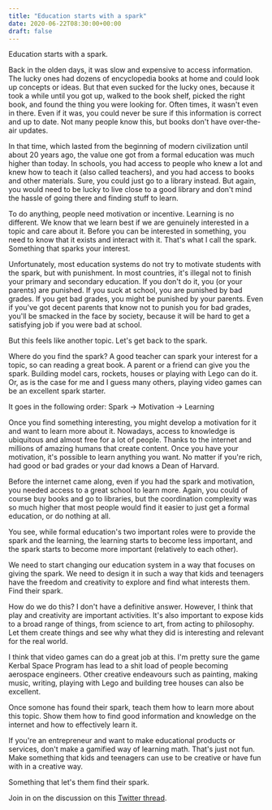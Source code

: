 ```yaml
---
title: "Education starts with a spark"
date: 2020-06-22T08:30:00+00:00
draft: false
---
```


Education starts with a spark.

Back in the olden days, it was slow and expensive to access information. The lucky ones had dozens of encyclopedia books at home and could look up concepts or ideas. But that even sucked for the lucky ones, because it took a while until you got up, walked to the book shelf, picked the right book, and found the thing you were looking for. Often times, it wasn't even in there. Even if it was, you could never be sure if this information is correct and up to date. Not many people know this, but books don't have over-the-air updates.

In that time, which lasted from the beginning of modern civilization until about 20 years ago, the value one got from a formal education was much higher than today. In schools, you had access to people who knew a lot and knew how to teach it (also called teachers), and you had access to books and other materials.
Sure, you could just go to a library instead. But again, you would need to be lucky to live close to a good library and don't mind the hassle of going there and finding stuff to learn.

To do anything, people need motivation or incentive. Learning is no different. We know that we learn best if we are genuinely interested in a topic and care about it. Before you can be interested in something, you need to know that it exists and interact with it. That's what I call the spark. Something that sparks your interest.

Unfortunately, most education systems do not try to motivate students with the spark, but with punishment. In most countries, it's illegal not to finish your primary and secondary education. If you don't do it, you (or your parents) are punished. If you suck at school, you are punished by bad grades. If you get bad grades, you might be punished by your parents. Even if you've got decent parents that know not to punish you for bad grades, you'll be smacked in the face by society, because it will be hard to get a satisfying job if you were bad at school.

But this feels like another topic. Let's get back to the spark.

Where do you find the spark? A good teacher can spark your interest for a topic, so can reading a great book. A parent or a friend can give you the spark. Building model cars, rockets, houses or playing with Lego can do it. Or, as is the case for me and I guess many others, playing video games can be an excellent spark starter.

It goes in the following order: Spark -> Motivation -> Learning

Once you find something interesting, you might develop a motivation for it and want to learn more about it. Nowadays, access to knowledge is ubiquitous and almost free for a lot of people. Thanks to the internet and millions of amazing humans that create content. Once you have your motivation, it's possible to learn anything you want. No matter if you're rich, had good or bad grades or your dad knows a Dean of Harvard.

Before the internet came along, even if you had the spark and motivation, you needed access to a great school to learn more. Again, you could of course buy books and go to libraries, but the coordination complexity was so much higher that most people would find it easier to just get a formal education, or do nothing at all.


You see, while formal education's two important roles were to provide the spark and the learning, the learning starts to become less important, and the spark starts to become more important (relatively to each other).


We need to start changing our education system in a way that focuses on giving the spark. We need to design it in such a way that kids and teenagers have the freedom and creativity to explore and find what interests them. Find their spark.


How do we do this? I don't have a definitive answer. However, I think that play and creativity are important activities. It's also important to expose kids to a broad range of things, from science to art, from acting to philosophy. Let them create things and see why what they did is interesting and relevant for the real world.

I think that video games can do a great job at this. I'm pretty sure the game Kerbal Space Program has lead to a shit load of people becoming aerospace engineers. Other creative endeavours such as painting, making music, writing, playing with Lego and building tree houses can also be excellent.

Once somone has found their spark, teach them how to learn more about this topic. Show them how to find good information and knowledge on the internet and how to effectively learn it.

If you're an entrepreneur and want to make educational products or services, don't make a gamified way of learning math. That's just not fun. Make something that kids and teenagers can use to be creative or have fun with in a creative way. 

Something that let's them find their spark.


Join in on the discussion on this [Twitter thread](https://twitter.com/canolcer/status/1274993117427642374).

